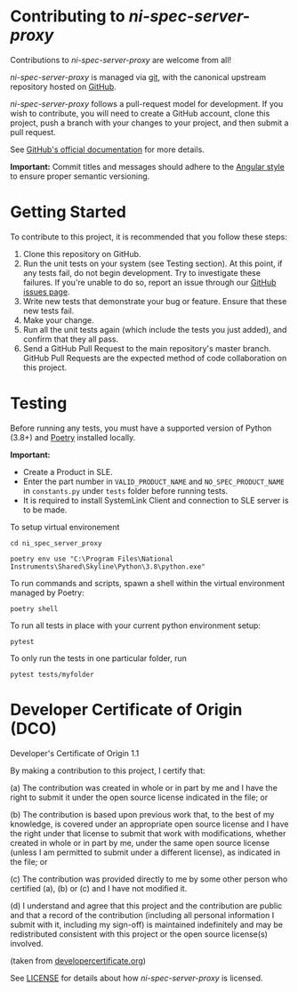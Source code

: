 # Contributing to *ni-spec-server-proxy* 

Contributions to *ni-spec-server-proxy* are welcome from all!

*ni-spec-server-proxy* is managed via [git](https://git-scm.com), with the canonical upstream
repository hosted on [GitHub](https://github.com/ni/ni-spec-server-proxy).

*ni-spec-server-proxy* follows a pull-request model for development.  If
you wish to contribute, you will need to create a GitHub account, clone this
project, push a branch with your changes to your project, and then submit a
pull request.

See [GitHub's official documentation](https://help.github.com/articles/using-pull-requests/)
for more details.

**Important:** Commit titles and messages should adhere to the
[Angular style](https://github.com/angular/angular.js/blob/master/DEVELOPERS.md#commits)
to ensure proper semantic versioning.

# Getting Started

To contribute to this project, it is recommended that you follow these steps:

1. Clone this repository on GitHub.
2. Run the unit tests on your system (see Testing section). At this point,
   if any tests fail, do not begin development. Try to investigate these
   failures. If you're unable to do so, report an issue through our
   [GitHub issues page](https://github.com/ni/ni-spec-server-proxy/issues).
3. Write new tests that demonstrate your bug or feature. Ensure that these
   new tests fail.
4. Make your change.
5. Run all the unit tests again (which include the tests you just added),
   and confirm that they all pass.
6. Send a GitHub Pull Request to the main repository's master branch. GitHub
   Pull Requests are the expected method of code collaboration on this project.

# Testing

Before running any tests, you must have a supported version of Python (3.8+) and [Poetry](https://python-poetry.org/docs/) installed locally.

**Important:** 

- Create a Product in SLE.
- Enter the part number in `VALID_PRODUCT_NAME` and `NO_SPEC_PRODUCT_NAME` in `constants.py` under `tests` folder before running tests.
- It is required to install SystemLink Client and connection to SLE server is to be made.

To setup virtual environement

```
cd ni_spec_server_proxy

poetry env use "C:\Program Files\National Instruments\Shared\Skyline\Python\3.8\python.exe"
```

To run commands and scripts, spawn a shell within the virtual environment managed by Poetry:

```
poetry shell
```

To run all tests in place with your current python environment setup:

```
pytest
```

To only run the tests in one particular folder, run

```
pytest tests/myfolder
```

# Developer Certificate of Origin (DCO)

   Developer's Certificate of Origin 1.1

   By making a contribution to this project, I certify that:

   (a) The contribution was created in whole or in part by me and I
       have the right to submit it under the open source license
       indicated in the file; or

   (b) The contribution is based upon previous work that, to the best
       of my knowledge, is covered under an appropriate open source
       license and I have the right under that license to submit that
       work with modifications, whether created in whole or in part
       by me, under the same open source license (unless I am
       permitted to submit under a different license), as indicated
       in the file; or

   (c) The contribution was provided directly to me by some other
       person who certified (a), (b) or (c) and I have not modified
       it.

   (d) I understand and agree that this project and the contribution
       are public and that a record of the contribution (including all
       personal information I submit with it, including my sign-off) is
       maintained indefinitely and may be redistributed consistent with
       this project or the open source license(s) involved.

(taken from [developercertificate.org](https://developercertificate.org/))

See [LICENSE](https://github.com/ni/ni-spec-server-proxy/blob/main/LICENSE)
for details about how *ni-spec-server-proxy* is licensed.
